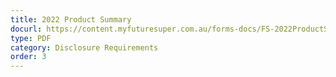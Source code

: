 ```yaml
---
title: 2022 Product Summary
docurl: https://content.myfuturesuper.com.au/forms-docs/FS-2022ProductSummary.pdf
type: PDF
category: Disclosure Requirements
order: 3
---
```

 